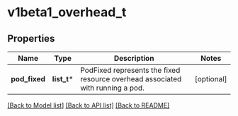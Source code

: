 # v1beta1_overhead_t

## Properties
Name | Type | Description | Notes
------------ | ------------- | ------------- | -------------
**pod_fixed** | **list_t*** | PodFixed represents the fixed resource overhead associated with running a pod. | [optional] 

[[Back to Model list]](../README.md#documentation-for-models) [[Back to API list]](../README.md#documentation-for-api-endpoints) [[Back to README]](../README.md)


